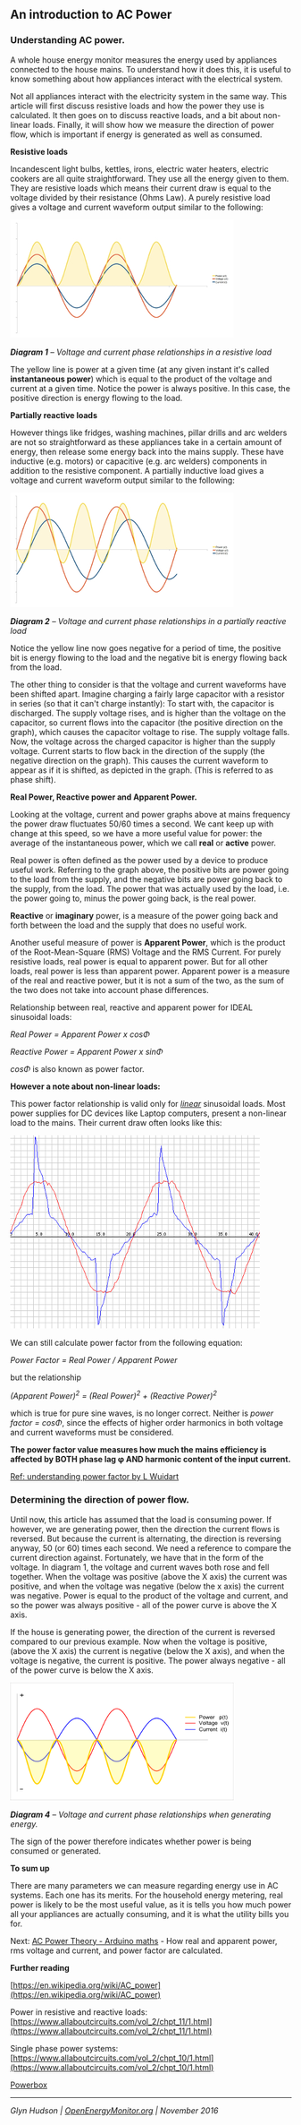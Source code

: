 ## An introduction to AC Power

### Understanding AC power.

A whole house energy monitor measures the energy used by appliances connected to the house mains. To understand how it does this, it is useful to know something about how appliances interact with the electrical system.

Not all appliances interact with the electricity system in the same way. This article will first discuss resistive loads and how the power they use is calculated. It then goes on to discuss reactive loads, and a bit about non-linear loads. Finally, it will show how we measure the direction of power flow, which is important if energy is  generated as well as consumed.

**Resistive loads**

Incandescent light bulbs, kettles, irons, electric water heaters, electric cookers are all quite straightforward. They use all the energy given to them. They are resistive loads which means their current draw is equal to the voltage divided by their resistance (Ohms Law). A purely resistive load gives a voltage and current waveform output similar to the following:

![resistive2.jpg](files/resistive2.jpg)

**_Diagram 1_** _– Voltage and current phase relationships in a resistive load_

The yellow line is power at a given time (at any given instant it's called **instantaneous power**) which is equal to the product of the voltage and current at a given time. Notice the power is always positive. In this case, the positive direction is energy flowing to the load.

**Partially reactive loads**

However things like fridges, washing machines, pillar drills and arc welders are not so straightforward as these appliances take in a certain amount of energy, then release some energy back into the mains supply. These have inductive (e.g. motors) or capacitive (e.g. arc welders) components in addition to the resistive component. A partially inductive load gives a voltage and current waveform output similar to the following:

![reactive.jpg](files/reactive.jpg)

**_Diagram 2_** _– Voltage and current phase relationships in a partially reactive load_

Notice the yellow line now goes negative for a period of time, the positive bit is energy flowing to the load and the negative bit is energy flowing back from the load.

The other thing to consider is that the voltage and current waveforms have been shifted apart. Imagine charging a fairly large capacitor with a resistor in series (so that it can't charge instantly): To start with, the capacitor is discharged. The supply voltage rises, and is higher than the voltage on the capacitor, so current flows into the capacitor (the positive direction on the graph), which causes the capacitor voltage to rise. The supply voltage falls. Now, the voltage across the charged capacitor is higher than the supply voltage. Current starts to flow back in the direction of the supply (the negative direction on the graph). This causes the current waveform to appear as if it is shifted, as depicted in the graph. (This is referred to as phase shift).

**Real Power, Reactive power and Apparent Power.**

Looking at the voltage, current and power graphs above at mains frequency the power draw fluctuates 50/60 times a second. We cant keep up with change at this speed, so we have a more useful value for power: the average of the instantaneous power, which we call **real** or **active** power.

Real power is often defined as the power used by a device to produce useful work. Referring to the graph above, the positive bits are power going to the load from the supply, and the negative bits are power going back to the supply, from the load. The power that was actually used by the load, i.e. the power going to, minus the power going back, is the real power.

**Reactive** or **imaginary** power, is a measure of the power going back and forth between the load and the supply that does no useful work.

Another useful measure of power is **Apparent Power**, which is the product of the Root-Mean-Square (RMS) Voltage and the RMS Current. For purely resistive loads, real power is equal to apparent power. But for all other loads, real power is less than apparent power. Apparent power is a measure of the real and reactive power, but it is not a sum of the two, as the sum of the two does not take into account phase differences.

Relationship between real, reactive and apparent power for IDEAL sinusoidal loads:

_Real Power = Apparent Power x cosΦ_

_Reactive Power = Apparent Power x sinΦ_

_cosΦ_ is also known as power factor.

**However a note about non-linear loads:**

This power factor relationship is valid only for <u>_linear_</u> sinusoidal loads. Most power supplies for DC devices like Laptop computers, present a non-linear load to the mains. Their current draw often looks like this:

![psLapLamp_0.png](files/psLapLamp_0.png)

We can still calculate power factor from the following equation:

_Power Factor = Real Power / Apparent Power_

but the relationship

_(Apparent Power)<sup>2</sup> = (Real Power)<sup>2</sup> + (Reactive Power)<sup>2</sup>_

which is true for pure sine waves, is no longer correct. Neither is _power factor = cosΦ_, since the effects of higher order harmonics in both voltage and current waveforms must be considered.

**The power factor value measures how much the mains efficiency is affected by BOTH phase lag φ AND harmonic content of the input current.**

[Ref: understanding power factor by L Wuidart](files/Wuidart.pdf)

### Determining the direction of power flow.

Until now, this article has assumed that the load is consuming power. If however, we are generating power, then the direction the current flows is reversed. But because the current is alternating, the direction is reversing anyway, 50 (or 60) times each second. We need a reference to compare the current direction against. Fortunately, we have that in the form of the voltage. In diagram 1, the voltage and current waves both rose and fell together. When the voltage was positive (above the X axis) the current was positive, and when the voltage was negative (below the x axis) the current was negative. Power is equal to the product of the voltage and current, and so the power was always positive - all of the power curve is above the X axis.

If the house is generating power, the direction of the current is reversed compared to our previous example. Now when the voltage is positive, (above the X axis) the current is negative (below the X axis), and when the voltage is negative, the current is positive. The power always negative - all of the power curve is below the X axis.

![revpower.png)](files/revpower.png)

**_Diagram 4_** _– Voltage and current phase relationships when generating energy._

The sign of the power therefore indicates whether power is being consumed or generated.

**To sum up**

There are many parameters we can measure regarding energy use in AC systems. Each one has its merits. For the household energy metering, real power is likely to be the most useful value, as it is tells you how much power all your appliances are actually consuming, and it is what the utility bills you for.

Next: [AC Power Theory - Arduino maths](arduino-maths) - How real and apparent power, rms voltage and current, and power factor are calculated.

**Further reading**

[https://en.wikipedia.org/wiki/AC_power](https://en.wikipedia.org/wiki/AC_power)

Power in resistive and reactive loads: [https://www.allaboutcircuits.com/vol_2/chpt_11/1.html](https://www.allaboutcircuits.com/vol_2/chpt_11/1.html)

Single phase power systems: [https://www.allaboutcircuits.com/vol_2/chpt_10/1.html](https://www.allaboutcircuits.com/vol_2/chpt_10/1.html)

[Powerbox](https://instruct1.cit.cornell.edu/courses/ee476/FinalProjects/s2008/cj72_xg37/cj72_xg37/index.html)

***

*Glyn Hudson | [OpenEnergyMonitor.org](https://openenergymonitor.org) | November 2016*
